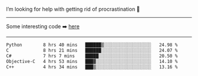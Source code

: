 I’m looking for help with getting rid of procrastination 🤔

-----

Some interesting code :arrow_right: [here](https://github.com/zhen8838/playground)

-----

<!--START_SECTION:waka-->

```txt
Python        8 hrs 40 mins   ██████▒░░░░░░░░░░░░░░░░░░   24.98 %
C             8 hrs 21 mins   ██████░░░░░░░░░░░░░░░░░░░   24.07 %
C#            7 hrs 7 mins    █████░░░░░░░░░░░░░░░░░░░░   20.50 %
Objective-C   4 hrs 53 mins   ███▓░░░░░░░░░░░░░░░░░░░░░   14.10 %
C++           4 hrs 34 mins   ███▒░░░░░░░░░░░░░░░░░░░░░   13.16 %
```

<!--END_SECTION:waka-->

<!--
**zhen8838/zhen8838** is a ✨ _special_ ✨ repository because its `README.md` (this file) appears on your GitHub profile.

Here are some ideas to get you started:

- 🔭 I’m currently working on ...
- 🌱 I’m currently learning ...
- 👯 I’m looking to collaborate on ...
 ...
- 💬 Ask me about ...
- 📫 How to reach me: ...
- 😄 Pronouns: ...
- ⚡ Fun fact: ...
-->
